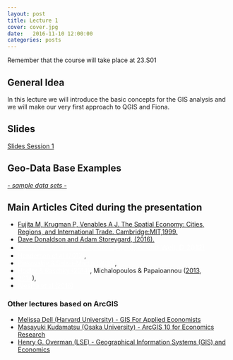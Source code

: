 ```yaml
---
layout: post
title: Lecture 1
cover: cover.jpg
date:   2016-11-10 12:00:00
categories: posts
---
```


Remember that the course will take place at 23.S01

## General Idea

In this lecture we will introduce the basic concepts for the GIS analysis and we will make our very first approach to QGIS and Fiona.

## Slides

[Slides Session 1]()

## Geo-Data Base Examples

<a href="https://github.com/GISforAppliedEconomics/data_and_syntaxis" target="_blank"><i class="fa fa-github" aria-hidden="true"> - sample data sets -</i></a>

## Main Articles Cited during the presentation

- <a href="https://mitpress.mit.edu/books/spatial-economy">Fujita M, Krugman P, Venables A J. The Spatial Economy: Cities, Regions, and International Trade. Cambridge:MIT,1999.</a>
- <a href="http://pubs.aeaweb.org/doi/pdfplus/10.1257/jep.30.4.171">Dave Donaldson and Adam Storeygard, (2016). </a>
- <a href="https://www.aeaweb.org/articles?id=10.1257/aer.102.2.994" style="font-size:16px;color:white">(Vernon Henderson, J.; Storeygard, A. and Weil, D 2012)</a>
- <a  style="color:white;" href="http://dx.doi.org/10.1257/aer.102.2.994" style="font-size:20px;color:white" target="_blank">Henderson et al (2012)</a>, 
- <a  style="color:white;" href="http://dx.doi.org/10.1093/qje/qjw003" target="_blank">Pinkovskiy & Sala-i-Martin (2016)</a>, 
- <a  style="color:white;" href="http://dx.doi.org/10.1093/qje/qju004" target="_blank">Hodler & Raschky (2014)</a>, Michalopoulos & Papaioannou (<a href="http://dx.doi.org/10.3982/ECTA9613" target="_blank">2013</a>, 
- <a  style="color:white;" href="http://dx.doi.org/10.1093/qje/qjt029" target="_blank">2014</a>), 
- <a  style="color:white;" href="http://dx.doi.org/10.1086/685300" target="_blank">Alesina et al (2016)</a>


### Other lectures based on ArcGIS

- [Melissa Dell (Harvard University) -  GIS For Applied Economists](http://scholar.harvard.edu/dell/classes/gis-applied-economists-lecture-notes-only)
- [Masayuki Kudamatsu (Osaka University) - ArcGIS 10 for Economics Research](https://sites.google.com/site/mkudamatsu/gis)
- [Henry G. Overman (LSE) - Geographical Information Systems (GIS) and Economics ](http://personal.lse.ac.uk/overman/research/GIS_and_economics_web.pdf)




